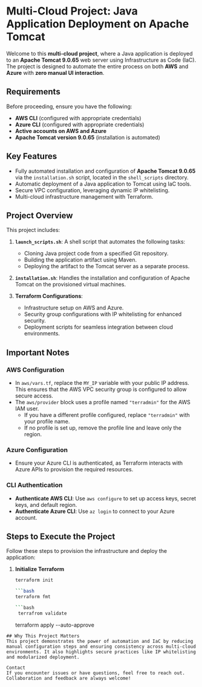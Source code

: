 # Multi-Cloud Project: Java Application Deployment on Apache Tomcat

Welcome to this **multi-cloud project**, where a Java application is deployed to an **Apache Tomcat 9.0.65** web server using Infrastructure as Code (IaC). The project is designed to automate the entire process on both **AWS** and **Azure** with **zero manual UI interaction**. 

## Requirements
Before proceeding, ensure you have the following:
- **AWS CLI** (configured with appropriate credentials)
- **Azure CLI** (configured with appropriate credentials)
- **Active accounts on AWS and Azure**
- **Apache Tomcat version 9.0.65** (installation is automated)

## Key Features
- Fully automated installation and configuration of **Apache Tomcat 9.0.65** via the `installation.sh` script, located in the `shell_scripts` directory.
- Automatic deployment of a Java application to Tomcat using IaC tools.
- Secure VPC configuration, leveraging dynamic IP whitelisting.
- Multi-cloud infrastructure management with Terraform.

## Project Overview
This project includes:
1. **`launch_scripts.sh`**: A shell script that automates the following tasks:
   - Cloning Java project code from a specified Git repository.
   - Building the application artifact using Maven.
   - Deploying the artifact to the Tomcat server as a separate process.
   
2. **`installation.sh`**: Handles the installation and configuration of Apache Tomcat on the provisioned virtual machines.

3. **Terraform Configurations**:
   - Infrastructure setup on AWS and Azure.
   - Security group configurations with IP whitelisting for enhanced security.
   - Deployment scripts for seamless integration between cloud environments.

## Important Notes
### AWS Configuration
- In `aws/vars.tf`, replace the `MY_IP` variable with your public IP address. This ensures that the AWS VPC security group is configured to allow secure access.
- The `aws/provider` block uses a profile named `"terradmin"` for the AWS IAM user. 
  - If you have a different profile configured, replace `"terradmin"` with your profile name.
  - If no profile is set up, remove the profile line and leave only the region.

### Azure Configuration
- Ensure your Azure CLI is authenticated, as Terraform interacts with Azure APIs to provision the required resources.

### CLI Authentication
- **Authenticate AWS CLI**: Use `aws configure` to set up access keys, secret keys, and default region.
- **Authenticate Azure CLI**: Use `az login` to connect to your Azure account.

## Steps to Execute the Project
Follow these steps to provision the infrastructure and deploy the application:

1. **Initialize Terraform**
   ```bash
   terraform init

   ```bash
   terraform fmt

   ```bash
    terrafrom validate
   ```
    terraform apply --auto-approve
```
## Why This Project Matters
This project demonstrates the power of automation and IaC by reducing manual configuration steps and ensuring consistency across multi-cloud environments. It also highlights secure practices like IP whitelisting and modularized deployment.

Contact
If you encounter issues or have questions, feel free to reach out. Collaboration and feedback are always welcome!